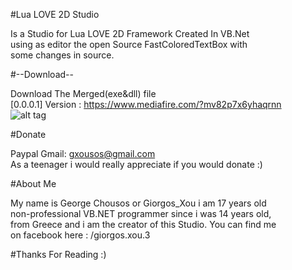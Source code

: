 #Lua LOVE 2D Studio

Is a Studio for Lua LOVE 2D Framework Created In VB.Net<br/>
using as editor the open Source FastColoredTextBox with <br/>
some changes in source.

#--Download--

Download The Merged(exe&dll) file<br/>
[0.0.0.1] Version : https://www.mediafire.com/?mv82p7x6yhaqrnn<br/>
![alt tag](http://i.imgur.com/M7NUD2K.png)

#Donate

Paypal Gmail: gxousos@gmail.com<br/>
As a teenager i would really appreciate if you would donate  :) 

#About Me

My name is George Chousos or Giorgos_Xou i am 17 years old<br/>
non-professional VB.NET programmer since i was  14 years old, <br/>
from Greece and i am the creator of this Studio. You can find me <br/>
on facebook here : /giorgos.xou.3 


#Thanks For Reading :)
